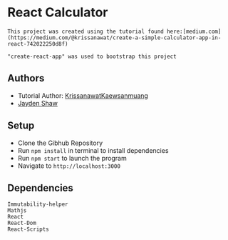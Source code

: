 # React Calculator
    This project was created using the tutorial found here:[medium.com] (https://medium.com/@krissanawat/create-a-simple-calculator-app-in-react-742022250d8f)

    "create-react-app" was used to bootstrap this project

## Authors
* Tutorial Author: [Krissanawat​ Kaewsanmuang](https://github.com/therj/react-calculator)
* [Jayden Shaw](https://github.com/jshaw990?tab=repositories)

## Setup
* Clone the Gibhub Repository
* Run ```npm install``` in terminal to install dependencies
* Run ```npm start``` to launch the program
* Navigate to ```http://localhost:3000```

## Dependencies
    Immutability-helper
    Mathjs
    React
    React-Dom
    React-Scripts
